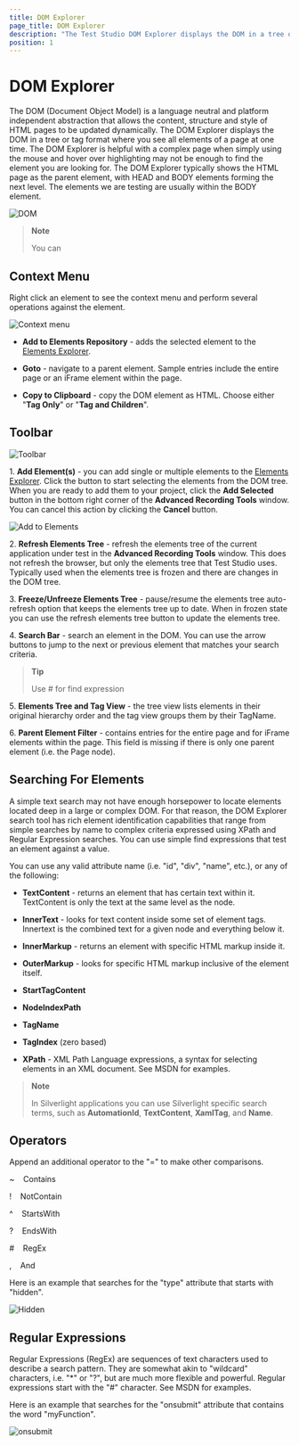 ```yaml
---
title: DOM Explorer
page_title: DOM Explorer
description: "The Test Studio DOM Explorer displays the DOM in a tree or tag format where you see all elements of a page at one time. The Test Studio DOM Explorer is helpful with a complex page when simply using the mouse and hover over highlighting may not be enough to find the element you're looking for"
position: 1
---
```

# DOM Explorer

The DOM (Document Object Model) is a language neutral and platform independent abstraction that allows the content, structure and style of HTML pages to be updated dynamically. The DOM Explorer displays the DOM in a tree or tag format where you see all elements of a page at one time. The DOM Explorer is helpful with a complex page when simply using the mouse and <a hre="/features/recorder/compact-recording-toolbar#hover-over-highlighting" target="_blank">hover over highlighting</a> may not be enough to find the element you are looking for. The DOM Explorer typically shows the HTML page as the parent element, with HEAD and BODY elements forming the next level. The elements we are testing are usually within the BODY element.

![DOM][1]

> **Note**
>
> You can 
## Context Menu

Right click an element to see the context menu and perform several operations against the element.

![Context menu][2]

- **Add to Elements Repository** - adds the selected element to the <a href="/features/elements-explorer/overview" target="_blank">Elements Explorer</a>.

- **Goto** - navigate to a parent element. Sample entries include the entire page or an iFrame element within the page.

- **Copy to Clipboard** - copy the DOM element as HTML. Choose either "**Tag Only**" or "**Tag and Children**".

## Toolbar

![Toolbar][3]

1.&nbsp;**Add Element(s)** - you can add single or multiple elements to the <a href="/features/elements-explorer/overview" target="_blank">Elements Explorer</a>. Click the button to start selecting the elements from the DOM tree. When you are ready to add them to your project, click the **Add Selected** button in the bottom right corner of the **Advanced Recording Tools** window. You can cancel this action by clicking the **Cancel** button.

![Add to Elements][4]

2.&nbsp;**Refresh Elements Tree** - refresh the elements tree of the current application under test in the **Advanced Recording Tools** window. This does not refresh the browser, but only the elements tree that Test Studio uses. Typically used when the elements tree is frozen and there are changes in the DOM tree.

3.&nbsp;**Freeze/Unfreeze Elements Tree** - pause/resume the elements tree auto-refresh option that keeps the elements tree up to date. When in frozen state you can use the refresh elements tree button to update the elements tree.

4.&nbsp;**Search Bar** - search an element in the DOM. You can use the arrow buttons to jump to the next or previous element that matches your search criteria.

> **Tip**
>
> Use # for find expression

5.&nbsp;**Elements Tree and Tag View** - the tree view lists elements in their original hierarchy order and the tag view groups them by their TagName.

6.&nbsp;**Parent Element Filter** - contains entries for the entire page and for iFrame elements within the page. This field is missing if there is only one parent element (i.e. the Page node).

## Searching For Elements

A simple text search may not have enough horsepower to locate elements located deep in a large or complex DOM. For that reason, the DOM Explorer search tool has rich element identification capabilities that range from simple searches by name to complex criteria expressed using XPath and Regular Expression searches. You can use simple find expressions that test an element against a value.

You can use any valid attribute name (i.e. "id", "div", "name", etc.), or any of the following:

- **TextContent** - returns an element that has certain text within it. TextContent is only the text at the same level as the node.

- **InnerText** - looks for text content inside some set of element tags. Innertext is the combined text for a given node and everything below it.

- **InnerMarkup** - returns an element with specific HTML markup inside it.

- **OuterMarkup** - looks for specific HTML markup inclusive of the element itself.

- **StartTagContent**

- **NodeIndexPath**

- **TagName**

- **TagIndex** (zero based)

- **XPath** - XML Path Language expressions, a syntax for selecting elements in an XML document. See MSDN for examples.

> **Note**
>
> In Silverlight applications you can use Silverlight specific search terms, such as **AutomationId**, **TextContent**, **XamlTag**, and **Name**.

## Operators

Append an additional operator to the "=" to make other comparisons.

~	&nbsp;&nbsp; Contains

!	&nbsp;&nbsp; NotContain

^	&nbsp;&nbsp; StartsWith

?	&nbsp;&nbsp; EndsWith

\#	&nbsp;&nbsp; RegEx

,	&nbsp;&nbsp; And

Here is an example that searches for the "type" attribute that starts with "hidden".

![Hidden][5]

## Regular Expressions

Regular Expressions (RegEx) are sequences of text characters used to describe a search pattern. They are somewhat akin to "wildcard" characters, i.e. "*" or "?", but are much more flexible and powerful. Regular expressions start with the "#" character. See MSDN for examples.

Here is an example that searches for the "onsubmit" attribute that contains the word "myFunction".

![onsubmit][6]

[1]: /img/features/recorder/advanced-recording-tools/dom-explorer/fig1.png
[2]: /img/features/recorder/advanced-recording-tools/dom-explorer/fig2.png
[3]: /img/features/recorder/advanced-recording-tools/dom-explorer/fig3.png
[4]: /img/features/recorder/advanced-recording-tools/dom-explorer/fig4.png
[5]: /img/features/recorder/advanced-recording-tools/dom-explorer/fig5.png
[6]: /img/features/recorder/advanced-recording-tools/dom-explorer/fig6.png
